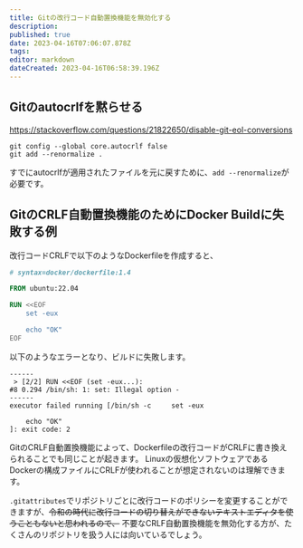 ```yaml
---
title: Gitの改行コード自動置換機能を無効化する
description: 
published: true
date: 2023-04-16T07:06:07.878Z
tags: 
editor: markdown
dateCreated: 2023-04-16T06:58:39.196Z
---
```


## Gitのautocrlfを黙らせる

https://stackoverflow.com/questions/21822650/disable-git-eol-conversions

```
git config --global core.autocrlf false
git add --renormalize .
```

すでにautocrlfが適用されたファイルを元に戻すために、`add --renormalize`が必要です。

## GitのCRLF自動置換機能のためにDocker Buildに失敗する例

改行コードCRLFで以下のようなDockerfileを作成すると、

```dockerfile
# syntax=docker/dockerfile:1.4

FROM ubuntu:22.04

RUN <<EOF
    set -eux

    echo "OK"
EOF
```

以下のようなエラーとなり、ビルドに失敗します。

```
------
 > [2/2] RUN <<EOF (set -eux...):
#8 0.294 /bin/sh: 1: set: Illegal option -
------
executor failed running [/bin/sh -c     set -eux

    echo "OK"
]: exit code: 2
```

GitのCRLF自動置換機能によって、Dockerfileの改行コードがCRLFに書き換えられることでも同じことが起きます。
Linuxの仮想化ソフトウェアであるDockerの構成ファイルにCRLFが使われることが想定されないのは理解できます。

`.gitattributes`でリポジトリごとに改行コードのポリシーを変更することができますが、~~令和の時代に改行コードの切り替えができないテキストエディタを使うこともないと思われるので、~~ 不要なCRLF自動置換機能を無効化する方が、たくさんのリポジトリを扱う人には向いているでしょう。
